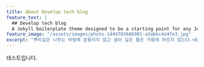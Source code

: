 ```yaml
---
title: About Develop tech blog
feature_text: |
  ## Develop tech blog
  A Jekyll boilerplate theme designed to be a starting point for any Jekyll website
feature_image: "/assets/images/photo-1444703686981-a3abbc4d4fe3.jpg"
excerpt: "뿌리깊은 나무는 바람에 흔들리지 않고 샘이 깊은 물은 가뭄에 마르지 않는다.<br>바꾸려고 하지 않아도 된다. 반드시 살아남아도 되지 않아도 된다면..."
---
```


<div>
테스트입니다.
</div>
